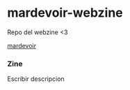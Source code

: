 # mardevoir-webzine
Repo del webzine &lt;3

[mardevoir](https://github.com/mardevour/mardevoir-webzine/blob/20d0d1fc1c3d6098cba7380f4d70b8a849bd1b4b/main/assets/mardevoir-titulo.png)


### Zine

Escribir descripcion